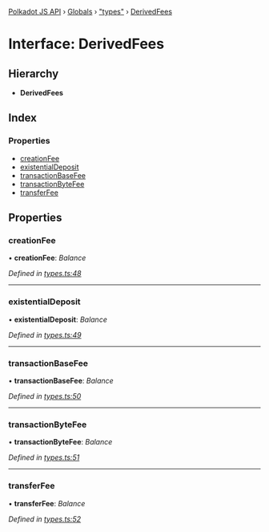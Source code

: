 [Polkadot JS API](../README.md) › [Globals](../globals.md) › ["types"](../modules/_types_.md) › [DerivedFees](_types_.derivedfees.md)

# Interface: DerivedFees

## Hierarchy

* **DerivedFees**

## Index

### Properties

* [creationFee](_types_.derivedfees.md#creationfee)
* [existentialDeposit](_types_.derivedfees.md#existentialdeposit)
* [transactionBaseFee](_types_.derivedfees.md#transactionbasefee)
* [transactionByteFee](_types_.derivedfees.md#transactionbytefee)
* [transferFee](_types_.derivedfees.md#transferfee)

## Properties

###  creationFee

• **creationFee**: *Balance*

*Defined in [types.ts:48](https://github.com/polkadot-js/api/blob/f8084c2d12/packages/api-derive/src/types.ts#L48)*

___

###  existentialDeposit

• **existentialDeposit**: *Balance*

*Defined in [types.ts:49](https://github.com/polkadot-js/api/blob/f8084c2d12/packages/api-derive/src/types.ts#L49)*

___

###  transactionBaseFee

• **transactionBaseFee**: *Balance*

*Defined in [types.ts:50](https://github.com/polkadot-js/api/blob/f8084c2d12/packages/api-derive/src/types.ts#L50)*

___

###  transactionByteFee

• **transactionByteFee**: *Balance*

*Defined in [types.ts:51](https://github.com/polkadot-js/api/blob/f8084c2d12/packages/api-derive/src/types.ts#L51)*

___

###  transferFee

• **transferFee**: *Balance*

*Defined in [types.ts:52](https://github.com/polkadot-js/api/blob/f8084c2d12/packages/api-derive/src/types.ts#L52)*
